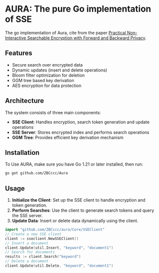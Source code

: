 # AURA: The pure Go implementation of SSE

The go implementation of Aura, cite from the paper [Practical Non-Interactive Searchable Encryption with Forward and Backward Privacy](https://www.ndss-symposium.org/wp-content/uploads/ndss2021_2C-4_24162_paper.pdf).

## Features

- Secure search over encrypted data
- Dynamic updates (insert and delete operations)
- Bloom filter optimization for deletion
- GGM tree based key derivation
- AES encryption for data protection

## Architecture

The system consists of three main components:

- **SSE Client**: Handles encryption, search token generation and update operations
- **SSE Server**: Stores encrypted index and performs search operations
- **GGM Tree**: Provides efficient key derivation mechanism

## Installation
To Use AURA, make sure you have Go 1.21 or later installed, then run:
```bash
go get github.com/ZBCccc/Aura
```

## Usage

1. **Initialize the Client**: Set up the SSE client to handle encryption and token generation.
2. **Perform Searches**: Use the client to generate search tokens and query the SSE server.
3. **Update Data**: Insert or delete data dynamically using the client.

```go
import "github.com/ZBCccc/aura/Core/SSEClient"
// Create a new SSE client
client := sseclient.NewSSEClient()
// Insert a document
client.Update(util.Insert, "keyword", "document1")
// Search for documents
results := client.Search("keyword")
// Delete a document
client.Update(util.Delete, "keyword", "document1")
```